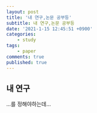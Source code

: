 ```yaml
---
layout: post
title: '내 연구,논문 공부등'
subtitle: 내 연구,논문 공부등
date: '2021-1-15 12:45:51 +0900'
categories:
    - study
tags:
    - paper
comments: true
published: true
---
```


## 내 연구

...를 정해야하는데...
